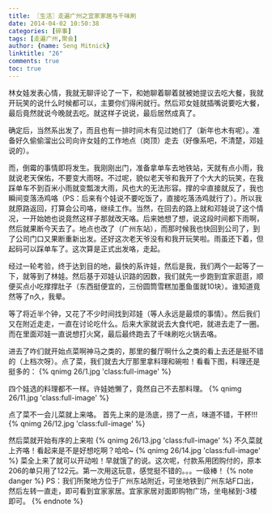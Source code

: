 ```yaml
---
title: 〖生活〗走遍广州之宜家家居与千味刷
date: 2014-04-02 10:50:38
categories: [碎事]
tags: [走遍广州,聚会]
author: {name: Seng Mitnick}
linktitle: "26"
comments: true
toc: true
---
```

林女娃发表心情，我就无聊评论了一下，和她聊着聊着就被她提议去吃大餐，我就开玩笑的说什么时候都可以，主要你们得闲就行。然后邓女娃就插嘴说要吃大餐，最后竟然就说今晚就去吃。就这样子说说，最后居然成真了。

确定后，当然系出发了，而且也有一排时间木有见过她们了（新年也木有呢）。准备好久偷偷溜出公司向许女娃的工作地点（岗顶）走去（好像系吧，不清楚，邓娃说的）。

而，倒霉的事情即将发生。我刚刚出门，准备拿单车去地铁站，天就有点小雨，我就说老天保佑，不要变大雨呀。不过呢，貌似老天爷和我开了个大大的玩笑，在我踩单车不到百米小雨就变瓢泼大雨，风也大的无法形容。撑的伞直接就反了，我也瞬间变落汤鸡咯（PS：后来有个娃说不要吃饭了，直接吃落汤鸡就行了）。所以我就原路返回，打算会公司咯，继续工作。当然，在回去的路上就和邓娃说了这个情况，一开始她也说竟然这样子那就改天咯。后来她想了想，说这段时间都下雨啊，然后就果断今天去了。地点也改了（广州东站），而那时候我也快回到公司了，到了公司门口又果断重新出发。还好这次老天爷没有和我开玩笑啦。雨虽还下着，但起码可以踩单车了。这次算是正式出发咯，走起。
<!--more-->
经过一轮考验，终于达到目的地，最快的系许娃，然后是我，我们两个一起等了一下，就等到了林娃。然后基于邓娃认识路的因数，我们就先一步跑到宜家逛逛，顺便买点小吃撑撑肚子（东西挺便宜的，三份圆筒雪糕加墨鱼蛋就10块）。谁知道竟然等了n久，我晕。

等了将近半个钟，又花了不少时间找到邓娃（等人永远是最烦的事情）。然后我们又在附近走走，一直在讨论吃什么。后来大家就说去大食代吧，就进去走了一圈。而在里面邓娃一直说想打火窝，最后最终跑去了千味刷吃火锅去咯。

进去了咋们就开始点菜啊神马之类的，那里的餐厅啊什么之类的看上去还是挺不错的（上档次呀）。点了菜，我们就去大厅那里拿料理和碗啦！看看下图，料理还是挺多的：
{% qnimg 26/1.jpg 'class:full-image' %}

四个娃选的料理都不一样。许娃她懒了，竟然自己不去那料理。
{% qnimg 26/11.jpg 'class:full-image' %}

点了菜不一会儿菜就上来咯。
首先上来的是汤底，捞了一点，味道不错，干杯!!!
{% qnimg 26/12.jpg 'class:full-image' %}

然后菜就开始有序的上来啦
{% qnimg 26/13.jpg 'class:full-image' %}
不久菜就上齐咯！看起来是不是好想吃啊？哈哈~
{% qnimg 26/14.jpg 'class:full-image' %}
菜全上来了就可以开动啦！早就饿了的说。这次呢，付款系用团购付的，原本206的单只用了122元。第一次用这玩意，感觉挺不错的。。。一级棒！
{% note danger %}
PS：我们所聚地方位于广州东站附近，可坐地铁到广州东站F口出，然后左转一直走，即可看到宜家家居。宜家家居对面即购物广场，坐电梯到-3楼即可。
{% endnote %}
